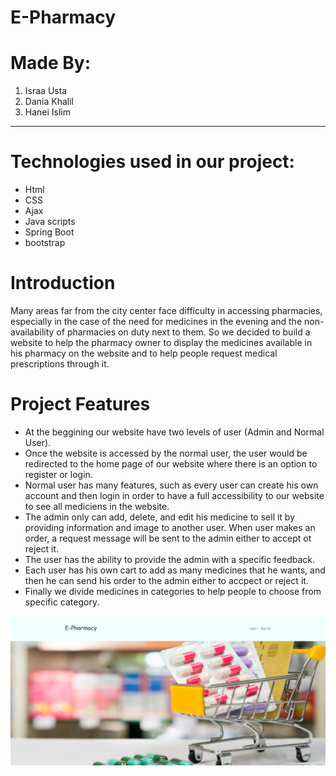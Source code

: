 # E-Pharmacy

# Made By:
  1. Israa Usta
  2. Dania Khalil
  3. Hanei Islim
---
#  Technologies used in our project:
  * Html
  * CSS
  * Ajax
  * Java scripts
  * Spring Boot
  * bootstrap
 

# Introduction
Many areas far from the city center face difficulty in accessing pharmacies, especially in the case of the need for medicines in the evening and the non-availability of pharmacies on duty next to them. 
So we decided to build a website to help the pharmacy owner to display the medicines available in his pharmacy on the website and to help people request medical prescriptions through it.


# Project Features
* At the beggining our website have two levels of user (Admin and Normal User).
* Once the website is accessed by the normal user, the user would be redirected to the home page of our website where there is an option to register or login.  
* Normal user has many features, such as every user can create his own account and then login in order to have a full accessibility to our website to see all mediciens in the website.
* The admin only can add, delete, and edit his medicine to sell it by providing information and image to another user. When user makes an order, a request message will be sent to the admin either to accept ot reject it.
* The user has the ability to provide the admin with a specific feedback.
* Each user has his own cart to add as many medicines that he wants, and then he can send his order to the admin either to accpect or reject it. 
* Finally we divide medicines in categories to help people to choose from specific category.


<img src="https://github.com/IsraaOsta6899/image/blob/master/Home.PNG">


